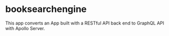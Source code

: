 # booksearchengine
This app converts an App built with a RESTful API back end to GraphQL API with Apollo Server.
